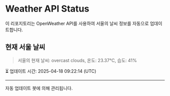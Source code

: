 
# Weather API Status

이 리포지토리는 OpenWeather API를 사용하여 서울의 날씨 정보를 자동으로 업데이트합니다.

## 현재 서울 날씨
> 서울의 현재 날씨: overcast clouds, 온도: 23.37°C, 습도: 41%

⏳ 업데이트 시간: 2025-04-18 09:22:14 (UTC)

---
자동 업데이트 봇에 의해 관리됩니다.
